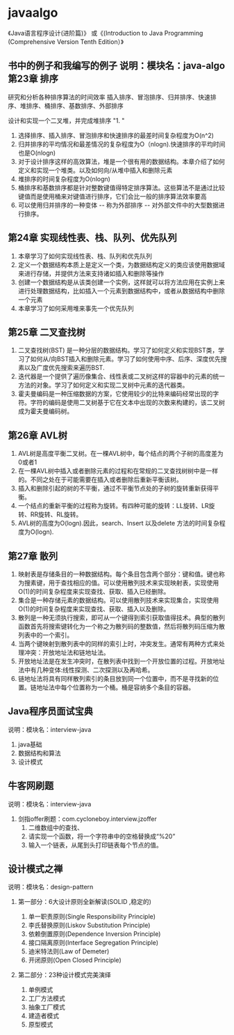 # javaalgo

《Java语言程序设计(进阶篇)》 或《(Introduction to Java Programming (Comprehensive Version Tenth Edition）》

书中的例子和我编写的例子
说明：模块名：java-algo
第23章 排序
---
研究和分析各种排序算法的时间效率 
插入排序、冒泡排序、归并排序、快速排序、堆排序、桶排序、基数排序、外部排序

设计和实现一个二叉堆，并完成堆排序 "1.  "

1. 选择排序、插入排序、冒泡排序和快速排序的最差时间复杂程度为O(n^2)
2. 归并排序的平均情况和最差情况的复杂程度为O（nlogn).快速排序的平均时间也是O(nlogn)
3. 对于设计排序这样的高效算法，堆是一个很有用的数据结构。本章介绍了如何定义和实现一个堆类。以及如何向/从堆中插入和删除元素
4. 堆排序的时间复杂程度为O(nlogn)
5. 桶排序和基数排序都是针对整数键值得特定排序算法。这些算法不是通过比较键值而是使用桶来对键值进行排序，它们会比一般的排序算法效率要高
6. 可以使用归并排序的一种变体 -- 称为外部排序 -- 对外部文件中的大型数据进行排序。

第24章 实现线性表、栈、队列、优先队列 
---

1. 本章学习了如何实现线性表、栈、队列和优先队列
2. 定义一个数据结构本质上是定义一个类，为数据结构定义的类应该使用数据域来进行存储，并提供方法来支持诸如插入和删除等操作
3. 创建一个数据结构是从该类创建一个实例，这样就可以将方法应用在实例上来进行处理数据结构，比如插入一个元素到数据结构中，或者从数据结构中删除一个元素
4. 本章学习了如何采用堆来事先一个优先队列

第25章 二叉查找树 
---
1. 二叉查找树(BST) 是一种分层的数据结构。学习了如何定义和实现BST类，学习了如何从/向BST插入和删除元素。学习了如何使用中序、后序、深度优先搜素以及广度优先搜索来遍历BST.
2. 迭代器是一个提供了遍历像集合、线性表或二叉树这样的容器中的元素的统一方法的对象。学习了如何定义和实现二叉树中元素的迭代器类。
3. 霍夫曼编码是一种压缩数据的方案，它使用较少的比特来编码经常出现的字符。字符的编码是使用二叉树基于它在文本中出现的次数来构建的，该二叉树成为霍夫曼编码树。

第26章 AVL树
---
1. AVL树是高度平衡二叉树。在一棵AVL树中，每个结点的两个子树的高度差为0或者1
2. 在一棵AVL树中插入或者删除元素的过程和在常规的二叉查找树树中是一样的。不同之处在于可能需要在插入或者删除后重新平衡该树。
3. 插入和删除引起的树的不平衡，通过不平衡节点处的子树的旋转重新获得平衡。
4. 一个结点的重新平衡的过程称为旋转。有四种可能的旋转：LL旋转、LR旋转、RR旋转、RL旋转。
5. AVL树的高度为O(logn).因此，search、Insert 以及delete 方法的时间复杂程度为O(logn).

第27章 散列
---
1. 映射表是存储条目的一种数据结构。每个条目包含两个部分：键和值。键也称为搜素键，用于查找相应的值。可以使用散列技术来实现映射表，实现使用O(1)的时间复杂程度来实现查找、获取、插入已经删除。
2. 集合是一种存储元素的数据结构。可以使用散列技术来实现集合，实现使用O(1)的时间复杂程度来实现查找、获取、插入以及删除。
3. 散列是一种无须执行搜索，即可从一个键得到索引获取值得技术。典型的散列函数首先将搜索键转化为一个称之为散列码的整数值，然后将散列码压缩为散列表中的一个索引。
4. 当两个键映射到散列表中的同样的索引上时，冲突发生。通常有两种方式来处理冲突：开放地址法和链地址法。
5. 开放地址法是在发生冲突时，在散列表中找到一个开放位置的过程。开放地址法中有几种变体:线性探测、二次探测以及再哈希。
6. 链地址法将具有同样散列索引的条目放到同一个位置中，而不是寻找新的位置。链地址法中每个位置称为一个桶。桶是容纳多个条目的容器。

Java程序员面试宝典
---
说明：模块名：interview-java
1. java基础
2. 数据结构和算法
3. 设计模式


牛客网刷题
---
说明：模块名：interview-java
1. 剑指offer刷题：com.cycloneboy.interview.jzoffer
   1. 二维数组中的查找、
   2. 请实现一个函数，将一个字符串中的空格替换成“%20”
   3. 输入一个链表，从尾到头打印链表每个节点的值。

设计模式之禅 
---
说明：模块名：design-pattern
1. 第一部分：6大设计原则全新解读(SOLID ,稳定的)
    1. 单一职责原则(Single Responsibility Principle)
    2. 李氏替换原则(Liskov Substitution Principle)
    3. 依赖倒置原则(Dependence Inversion Principle)
    4. 接口隔离原则(Interface Segregation Principle)
    5. 迪米特法则(Law of Demeter)
    6. 开闭原则(Open Closed Principle)
   
2. 第二部分：23种设计模式完美演绎
    1. 单例模式
    2. 工厂方法模式
    3. 抽象工厂模式
    4. 建造者模式
    5. 原型模式
    